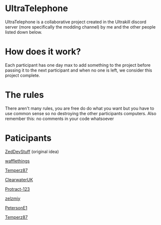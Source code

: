 # UltraTelephone

UltraTelephone is a collaborative project created in the Ultrakill discord server (more specifically the modding channel) by me and the other people listed down below.

# How does it work?

Each participant has one day max to add something to the project before passing it to the next participant and when no one is left, we consider this project complete.

# The rules

There aren't many rules, you are free do do what you want but you have to use common sense so no destroying the other participants computers.
Also remember this: no comments in your code whatsoever

# Paticipants

[ZedDevStuff](https://github.com/ZedDevStuff) (original idea)

[wafflethings](https://github.com/wafflethings)

[Temperz87](https://github.com/Temperz87)

[ClearwaterUK](https://github.com/ClearwaterUK)

[Protract-123](https://github.com/Protract-123)

[zelzmiy](https://github.com/zelzmiy)

[PetersonE1](https://github.com/PetersonE1)

[Temperz87](https://github.com/Temperz87)

[]()
